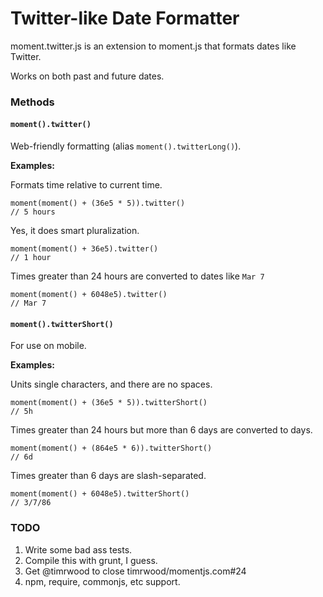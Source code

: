 Twitter-like Date Formatter
==================================================

moment.twitter.js is an extension to moment.js that formats dates like Twitter.

Works on both past and future dates.

### Methods

#### `moment().twitter()`

Web-friendly formatting (alias `moment().twitterLong()`).

__Examples:__

Formats time relative to current time.

```
moment(moment() + (36e5 * 5)).twitter()
// 5 hours
```

Yes, it does smart pluralization.

```
moment(moment() + 36e5).twitter()
// 1 hour
```

Times greater than 24 hours are converted to dates like `Mar 7`

```
moment(moment() + 6048e5).twitter()
// Mar 7
```

#### `moment().twitterShort()`

For use on mobile.

__Examples:__

Units single characters, and there are no spaces.

```
moment(moment() + (36e5 * 5)).twitterShort()
// 5h
```

Times greater than 24 hours but more than 6 days are converted to days.

```
moment(moment() + (864e5 * 6)).twitterShort()
// 6d
```

Times greater than 6 days are slash-separated.

```
moment(moment() + 6048e5).twitterShort()
// 3/7/86
```


### TODO

1. Write some bad ass tests.
2. Compile this with grunt, I guess.
3. Get @timrwood to close timrwood/momentjs.com#24
4. npm, require, commonjs, etc support.
